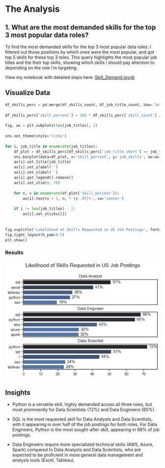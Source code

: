 # The Analysis

## 1. What are the most demanded skills for the top 3 most popular data roles?

To find the most demanded skills for the top 3 most popular data roles. I filtered out those positions by which ones were the most popular, and got top 5 skills for these top 3 roles. This query highlights the most popular job titles and the their top skills, showing which skills i should pay attention to depending on the role i'm targeting. 

View my notebook with detailed steps here:
[Skill_Demand.ipynb](LB_Course\Final_project\Skill_Demand.ipynb)

## Visualize Data

```Python
df_skills_perc = pd.merge(df_skills_count, df_job_title_count, how='left', on='job_title_short')

df_skills_perc['skill_percent'] = 100 * df_skills_perc['skill_count'] / df_skills_perc['job_total']

fig, ax = plt.subplots(len(job_titles), 1)

sns.set_theme(style='ticks')

for i, job_title in enumerate(job_titles):
    df_plot = df_skills_perc[df_skills_perc['job_title_short'] == job_title].head(5)
    sns.barplot(data=df_plot, x='skill_percent', y='job_skills', ax=ax[i], hue='skill_count', palette='dark:b_r')
    ax[i].set_title(job_title)
    ax[i].set_ylabel('')
    ax[i].set_xlabel('')
    ax[i].get_legend().remove()
    ax[i].set_xlim(0, 78)
    
    for n, v in enumerate(df_plot['skill_percent']):
        ax[i].text(v + 1, n, f'{v:.0f}%', va='center')

    if i != len(job_titles) - 1:
        ax[i].set_xticks([])


fig.suptitle('Likelihood of Skills Requested in US Job Postings', fontsize=15)
fig.tight_layout(h_pad=0.5)
plt.show()
```

### Results

![Visulaization of Top Skills](LB_Course\Final_project\Images\Skill_Demand_all_data_roles.png)

## Insights

- Python is a versatile skill, highly demanded across all three roles, but most prominently for Data Scientists (72%) and Data Engineers (65%).

- SQL is the most requested skill for Data Analysts and Data Scientists, with it appearing in over half of the job postings for both roles. For Data Engineers, Python is the most sought-after skill, appearing in 68% of job postings.

- Data Engineers require more specialized technical skills (AWS, Azure, Spark) compared to Data Analysts and Data Scientists, who are expected to be proficient in more general data management and analysis tools (Excel, Tableau).